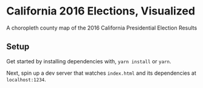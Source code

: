 # California 2016 Elections, Visualized

A choropleth county map of the 2016 California Presidential Election Results

## Setup

Get started by installing dependencies with, `yarn install` or `yarn`. 

Next, spin up a dev server that watches `index.html` and its dependencies at `localhost:1234`.

